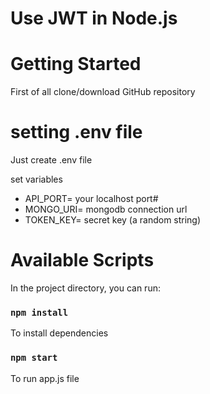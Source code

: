 # Use JWT in Node.js

# Getting Started 
First of all clone/download GitHub repository

# setting .env file
Just create .env file 

set variables 
- API_PORT= your localhost port#
- MONGO_URI= mongodb connection url
- TOKEN_KEY= secret key (a random string)

# Available Scripts
In the project directory, you can run:

### `npm install`
To install dependencies

### `npm start`
To run app.js file
